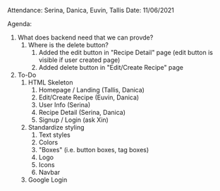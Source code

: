 Attendance: Serina, Danica, Euvin, Tallis
Date: 11/06/2021

Agenda:
1. What does backend need that we can provde?  
   1. Where is the delete button?
      1. Added the edit button in "Recipe Detail" page (edit button is visible if user created page)
      2. Added delete button in "Edit/Create Recipe" page
2. To-Do
   1. HTML Skeleton
      1. Homepage / Landing (Tallis, Danica)
      2. Edit/Create Recipe (Euvin, Danica)
      3. User Info (Serina)
      4. Recipe Detail (Serina, Danica)
      5. Signup / Login (ask Xin)  
   2. Standardize styling
      1. Text styles
      2. Colors
      3. "Boxes" (i.e. button boxes, tag boxes)
      4. Logo
      5. Icons
      6. Navbar
   3. Google Login